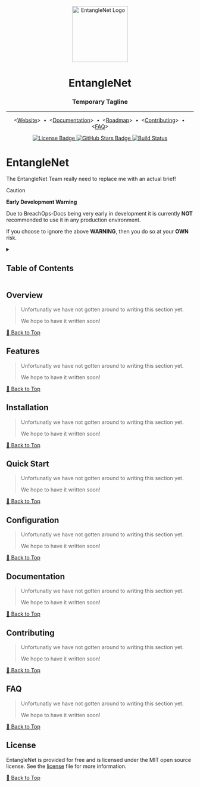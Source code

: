 <div align="center">
    <!-- TODO: Replace with correct logo -->
    <!-- Project/Repository Logo -->
    <img alt="EntangleNet Logo"
        src="https://via.placeholder.com/150x50/9A7FDF/FFFFFF?text=EntangleNet"
        width="150"
    />
    <!-- Name & Tagline -->
    <h1>EntangleNet</h1>
    <h3>Temporary Tagline</h3>
    <!-- Header Break -->
    <hr/>
    <!-- Quicklinks -->
    <p align="center">
        &lt;<a href="https://github.com/EntangleNet/entanglenet">Website</a>&gt;
        <span>&nbsp;&#8226;&nbsp;</span>
        &lt;<a href="./docs/pages/index.md">Documentation</a>&gt;
        <span>&nbsp;&#8226;&nbsp;</span>
        &lt;<a href="./docs/pages/roadmap.md">Roadmap</a>&gt;
        <span>&nbsp;&#8226;&nbsp;</span>
        &lt;<a href="./CONTRIBUTING.md">Contributing</a>&gt;
        <span>&nbsp;&#8226;&nbsp;</span>
        &lt;<a href="./docs/pages/faq.md">FAQ</a>&gt;
    </p>
    <!-- TODO: Badges
        - [x] TODO: License
        - [ ] TODO: Release
        - [ ] TODO: Docs**
        - [ ] TODO: Commit Activity*
        - [ ] TODO: Stars
        - [ ] TODO: Downloads*
        - [ ] TODO: Build Pipeline
        - [ ] TODO: Test Pipeline
        - [ ] TODO: Chat/Discord*
    -->
    <!-- Badges -->
    <p>
        <!-- License Badge -->
        <a href="https://github.com/EntangleNet/entanglenet/blob/main/LICENSE">
            <img
                alt="License Badge"
                src="https://flat.badgen.net/github/license/EntangleNet/entanglenet"
            >
        </a>
        <!-- TODO: Set the correct link -->
        <!-- Github Stars Badge -->
        <a href="">
            <img
                alt="GitHub Stars Badge"
                src="https://flat.badgen.net/github/stars/EntangleNet/entanglenet"
            />
        </a>
        <!-- TODO: Set the correct link -->
        <!-- TODO: Set the correct badge from flat.badgen.net -->
        <!-- Build Status -->
        <a href="https://github.com/EntangleNet/entanglenet/actions">
            <img
                alt="Build Status"
                src="https://img.shields.io/github/actions/workflow/status/EntangleNet/entanglenet/ci.yml?label=CI"
            >
        </a>
    </p>
</div>

# EntangleNet

The EntangleNet Team really need to replace me with an actual brief!

> [!CAUTION]
> **Early Development Warning**
>
> Due to BreachOps-Docs being very early in development it is currently **NOT** recommended to use it in any production
> environment.
>
> If you choose to ignore the above **WARNING**, then you do so at your **OWN** risk.
>

<details><summary><h2>Table of Contents</h2></summary>

<!-- toc-start -->

- [Overview](#overview)
- [Features](#features)
- [Installation](#installation)
- [Quick Start](#quick-start)
- [Configuration](#configuration)
- [Documentation](#documentation)
- [Contributing](#contributing)
- [FAQ](#faq)
- [License](#license)

<!-- toc-end -->

</details>

<!-- =========================================================================================== -->

<!-- TODO: Add Overview -->
## Overview

> Unfortunatly we have not gotten around to writing this section yet.
>
> We hope to have it written soon!

[🔼 Back to Top][back-to-top]

<!-- =========================================================================================== -->

<!-- TODO: Add Features -->
## Features

> Unfortunatly we have not gotten around to writing this section yet.
>
> We hope to have it written soon!


[🔼 Back to Top][back-to-top]

<!-- =========================================================================================== -->

<!-- TODO: Add Installation -->
## Installation

> Unfortunatly we have not gotten around to writing this section yet.
>
> We hope to have it written soon!

[🔼 Back to Top][back-to-top]
<!-- =========================================================================================== -->

<!-- TODO: Add Getting Started -->
## Quick Start

> Unfortunatly we have not gotten around to writing this section yet.
>
> We hope to have it written soon!

[🔼 Back to Top][back-to-top]

<!-- =========================================================================================== -->

<!-- TODO: Add Configuration -->
## Configuration

> Unfortunatly we have not gotten around to writing this section yet.
>
> We hope to have it written soon!

[🔼 Back to Top][back-to-top]

<!-- =========================================================================================== -->

<!-- TODO: Add Documentation -->
## Documentation

> Unfortunatly we have not gotten around to writing this section yet.
>
> We hope to have it written soon!

[🔼 Back to Top][back-to-top]

<!-- =========================================================================================== -->

<!-- TODO: Add Contributing -->
## Contributing

> Unfortunatly we have not gotten around to writing this section yet.
>
> We hope to have it written soon!

[🔼 Back to Top][back-to-top]

<!-- =========================================================================================== -->

<!-- TODO: Add FAQ -->
## FAQ

> Unfortunatly we have not gotten around to writing this section yet.
>
> We hope to have it written soon!

[🔼 Back to Top][back-to-top]

<!-- =========================================================================================== -->

## License

EntangleNet is provided for free and is licensed under the MIT open source license.
See the [license][LICENSE] file for more information.

[🔼 Back to Top][back-to-top]

<!-- =========================================================================================== -->

[back-to-top]: #entanglenet
[license]: https://github.com/EntangleNet/entanglenet/blob/main/LICENSE

<!-- =========================================================================================== -->

